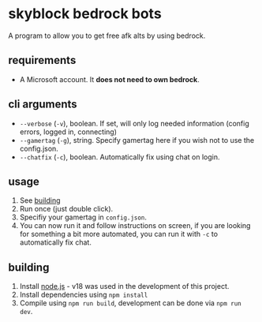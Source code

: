 # skyblock bedrock bots

A program to allow you to get free afk alts by using bedrock.

## requirements

- A Microsoft account. It **does not need to own bedrock**.

## cli arguments

- `--verbose` (`-v`), boolean. If set, will only log needed information (config errors, logged in, connecting)
- `--gamertag` (`-g`), string. Specify gamertag here if you wish not to use the config.json.
- `--chatfix` (`-c`), boolean. Automatically fix using chat on login.

## usage

1. See [building](#building)
2. Run once (just double click).
3. Specifiy your gamertag in `config.json`.
4. You can now run it and follow instructions on screen, if you are looking for something a bit more automated, you can run it with `-c` to automatically fix chat.

## building

1. Install [node.js](https://nodejs.dev/en/download/) - v18 was used in the development of this project.
2. Install dependencies using `npm install`
3. Compile using `npm run build`, development can be done via `npm run dev`.
